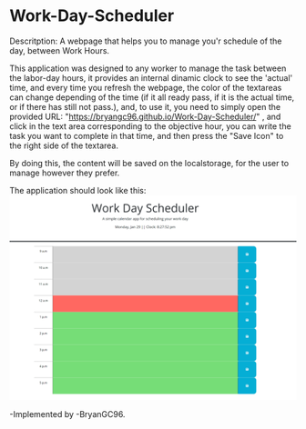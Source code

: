 # Work-Day-Scheduler

Descritption:
A webpage that helps you to manage you'r schedule of the day, between Work Hours.

This application was designed to any worker to manage the task between the labor-day hours, it provides an internal dinamic clock to see the 'actual' time, and every time you refresh the webpage, the color of the textareas can change depending of the time (if it all ready pass, if it is the actual time, or if there has still not pass.), and, to use it, you need to simply open the provided URL: "https://bryangc96.github.io/Work-Day-Scheduler/"
, and click in the text area corresponding to the objective hour, you can write the task you want to complete in that time, and then press the "Save Icon" to the right side of the textarea.

By doing this, the content will be saved on the localstorage, for the user to manage however they prefer.

The application should look like this:
![Example image of how the application should look](./Assets/422163316_850045770256524_6759362636586776582_n.png)


-Implemented by -BryanGC96.
